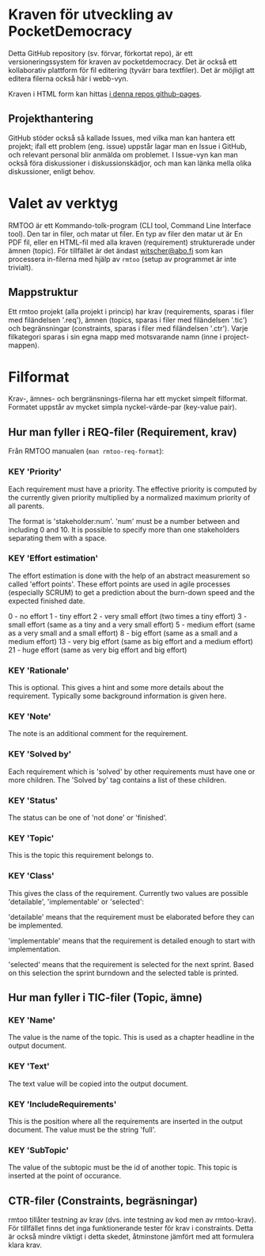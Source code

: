 # Kraven för utveckling av PocketDemocracy

Detta GitHub repository (sv. förvar, förkortat repo), är ett versioneringssystem
för kraven av pocketdemocracy. Det är också ett kollaborativ plattform för fil 
editering (tyvärr bara textfiler). Det är möjligt att editera filerna också här 
i webb-vyn.

Kraven i HTML form kan hittas [i denna repos github-pages](https://wi-tscher.github.io/pd-req/ReqsDocument.html).

## Projekthantering

GitHub stöder också så kallade Issues, med vilka man kan hantera ett projekt;
ifall ett problem (eng. issue) uppstår lagar man en Issue i GitHub, och
relevant personal blir anmälda om problemet. I Issue-vyn kan man också föra
diskussioner i diskussionskädjor, och man kan länka mella olika diskussioner,
enligt behov.

# Valet av verktyg

RMTOO är ett Kommando-tolk-program (CLI tool, Command Line Interface tool). Den
tar in filer, och matar ut filer. En typ av filer den matar ut är En PDF fil,
eller en HTML-fil med alla kraven (requirement) strukturerade under ämnen
(topic). För tillfället är det ändast witscher@abo.fi som kan processera
in-filerna med hjälp av ```rmtoo``` (setup av programmet är inte trivialt).

## Mappstruktur

Ett rmtoo projekt (alla projekt i princip) har krav (requirements, sparas i
filer med filändelsen '.req'), ämnen (topics, sparas i filer med filändelsen
'.tic') och begränsningar (constraints, sparas i filer med filändelsen '.ctr').
Varje filkategori sparas i sin egna mapp med motsvarande namn (inne i project-mappen).

# Filformat

Krav-, ämnes- och bergränsnings-filerna har ett mycket simpelt filformat.
Formatet uppstår av mycket simpla nyckel-värde-par (key-value pair).

## Hur man fyller i REQ-filer (Requirement, krav)

Från RMTOO manualen (```man rmtoo-req-format```):

### KEY 'Priority'
    
Each requirement must have a priority.  The effective priority is computed by the currently given priority multiplied by a normalized maximum priority of all parents.
    
The format is 'stakeholder:num'. 'num' must be a number between and including 0 and 10.  It is possible to specify more than one stakeholders separating them with a space.

### KEY 'Effort estimation'
The effort estimation is done with the help of an abstract measurement so called 'effort points'. These effort points are used in agile processes (especially SCRUM) to get a prediction about the burn-down speed and the expected finished date.

0 - no effort
1 - tiny effort
2 - very small effort (two times a tiny effort)
3 - small effort (same as a tiny and a very small effort)
5 - medium effort (same as a very small and a small effort)
8 - big effort (same as a small and a medium effort)
13 - very big effort (same as big effort and a medium effort)
21 - huge effort (same as very big effort and big effort)

### KEY 'Rationale'
This is optional. This gives a hint and some more details about the requirement. Typically some background information is given here.

### KEY 'Note'
The note is an additional comment for the requirement.

### KEY 'Solved by'
Each requirement which is 'solved' by other requirements must have one or more children. The 'Solved by' tag contains a list of these children.

### KEY 'Status'
The status can be one of 'not done' or 'finished'.

### KEY 'Topic'
This is the topic this requirement belongs to.

### KEY 'Class'
This gives the class of the requirement. Currently two values are possible 'detailable', 'implementable' or 'selected':

'detailable' means that the requirement must be elaborated before they can be implemented.

'implementable' means that the requirement is detailed enough to start with implementation.

'selected' means  that  the requirement is selected for the next sprint. Based on this selection the sprint burndown and the selected table is printed.

## Hur man fyller i TIC-filer (Topic, ämne)

### KEY 'Name'
The value is the name of the topic.  This is used as a chapter headline in the output document.

### KEY 'Text'
The text value will be copied into the output document.

### KEY 'IncludeRequirements'
This  is the position where all the requirements are inserted in the output document.  The value must be the string 'full'.

### KEY 'SubTopic'
The value of the subtopic must be the id of another topic.  This topic is inserted at  the  point  of  occurance.

## CTR-filer (Constraints, begräsningar)

rmtoo tillåter testning av krav (dvs. inte testning av kod men av rmtoo-krav).
För tillfället finns det inga funktionerande tester för krav i constraints.
Detta är också mindre viktigt i detta skedet, åtminstone jämfört med att
formulera klara krav.